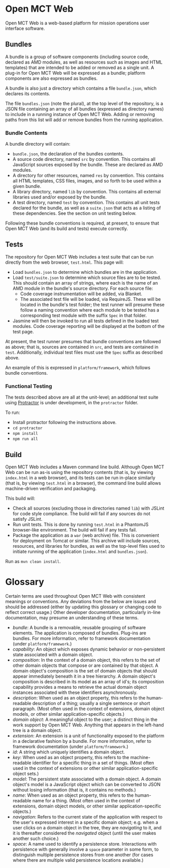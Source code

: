 # Open MCT Web

Open MCT Web is a web-based platform for mission operations user interface
software.

## Bundles

A bundle is a group of software components (including source code, declared
as AMD modules, as well as resources such as images and HTML templates)
that are intended to be added or removed as a single unit. A plug-in for
Open MCT Web will be expressed as a bundle; platform components are also
expressed as bundles.

A bundle is also just a directory which contains a file `bundle.json`,
which declares its contents.

The file `bundles.json` (note the plural), at the top level of the
repository, is a JSON file containing an array of all bundles (expressed as
directory names) to include in a running instance of Open MCT Web. Adding or
removing paths from this list will add or remove bundles from the running
application.

### Bundle Contents

A bundle directory will contain:

* `bundle.json`, the declaration of the bundles contents.
* A source code directory, named `src` by convention. This contains all
  JavaScript sources exposed by the bundle. These are declared as
  AMD modules.
* A directory for other resources, named `res` by convention. This
  contains all HTML templates, CSS files, images, and so forth to be
  used within a given bundle.
* A library directory, named `lib` by convention. This contains all
  external libraries used and/or exposed by the bundle.
* A test directory, named `test` by convention. This contains all unit
  tests declared for the bundle, as well as a `suite.json` that acts
  as a listing of these dependencies. See the section on unit testing
  below.

Following these bundle conventions is required, at present, to ensure
that Open MCT Web (and its build and tests) execute correctly.

## Tests

The repository for Open MCT Web includes a test suite that can be run
directly from the web browser, `test.html`. This page will:

* Load `bundles.json` to determine which bundles are in the application.
* Load `test/suite.json` to determine which source files are to be tested.
  This should contain an array of strings, where each is the name of an
  AMD module in the bundle's source directory. For each source file:
  * Code coverage instrumentation will be added, via Blanket.
  * The associated test file will be loaded, via RequireJS. These will
    be located in the bundle's test folder; the test runner will presume
    these follow a naming convention where each module to be tested has a
    corresponding test module with the suffix `Spec` in that folder.
* Jasmine will then be invoked to run all tests defined in the loaded
  test modules. Code coverage reporting will be displayed at the bottom
  of the test page.

At present, the test runner presumes that bundle conventions are followed
as above; that is, sources are contained in `src`, and tests are contained
in `test`. Additionally, individual test files must use the `Spec` suffix
as described above.

An example of this is expressed in `platform/framework`, which follows
bundle conventions.

### Functional Testing

The tests described above are all at the unit-level; an additional
test suite using [Protractor](https://angular.github.io/protractor/)
is under development, in the `protractor` folder.

To run:

* Install protractor following the instructions above.
* `cd protractor`
* `npm install`
* `npm run all`

## Build

Open MCT Web includes a Maven command line build. Although Open MCT Web
can be run as-is using the repository contents (that is, by viewing
`index.html` in a web browser), and its tests can be run in-place
similarly (that is, by viewing `test.html` in a browser), the command
line build allows machine-driven verification and packaging.

This build will:

* Check all sources (excluding those in directories named `lib`) with
  JSLint for code style compliance. The build will fail if any sources
  do not satisfy JSLint.
* Run unit tests. This is done by running `test.html` in a PhantomJS
  browser-like environment. The build will fail if any tests fail.
* Package the application as a `war` (web archive) file. This is
  convenient for deployment on Tomcat or similar. This archive will
  include sources, resources, and libraries for bundles, as well
  as the top-level files used to initiate running of the application
  (`index.html` and `bundles.json`).

Run as `mvn clean install`.

# Glossary

Certain terms are used throughout Open MCT Web with consistent meanings
or conventions. Any deviations from the below are issues and should be
addressed (either by updating this glossary or changing code to reflect
correct usage.) Other developer documentation, particularly in-line
documentation, may presume an understanding of these terms.

* _bundle_: A bundle is a removable, reusable grouping of software elements.
  The application is composed of bundles. Plug-ins are bundles. For more
  information, refer to framework documentation (under `platform/framework`.)
* _capability_: An object which exposes dynamic behavior or non-persistent
  state associated with a domain object.
* _composition_: In the context of a domain object, this refers to the set of
  other domain objects that compose or are contained by that object. A domain
  object's composition is the set of domain objects that should appear
  immediately beneath it in a tree hierarchy. A domain object's composition is
  described in its model as an array of id's; its composition capability
  provides a means to retrieve the actual domain object instances associated
  with these identifiers asynchronously.
* _description_: When used as an object property, this refers to the human-readable
  description of a thing; usually a single sentence or short paragraph.
  (Most often used in the context of extensions, domain
  object models, or other similar application-specific objects.)
* _domain object_: A meaningful object to the user; a distinct thing in
  the work support by Open MCT Web. Anything that appears in the left-hand
  tree is a domain object.
* _extension_: An extension is a unit of functionality exposed to the
  platform in a declarative fashion by a bundle. For more
  information, refer to framework documentation (under `platform/framework`.)
* _id_: A string which uniquely identifies a domain object.
* _key_: When used as an object property, this refers to the machine-readable
  identifier for a specific thing in a set of things. (Most often used in the
  context of extensions or other similar application-specific object sets.)
* _model_: The persistent state associated with a domain object. A domain
  object's model is a JavaScript object which can be converted to JSON
  without losing information (that is, it contains no methods.)
* _name_: When used as an object property, this refers to the human-readable
  name for a thing. (Most often used in the context of extensions, domain
  object models, or other similar application-specific objects.)
* _navigation_: Refers to the current state of the application with respect
  to the user's expressed interest in a specific domain object; e.g. when
  a user clicks on a domain object in the tree, they are _navigating_ to
  it, and it is thereafter considered the _navigated_ object (until the
  user makes another such choice.)
* _space_: A name used to identify a persistence store. Interactions with
  persistence with generally involve a `space` parameter in some form, to
  distinguish multiple persistence stores from one another (for cases
  where there are multiple valid persistence locations available.)
